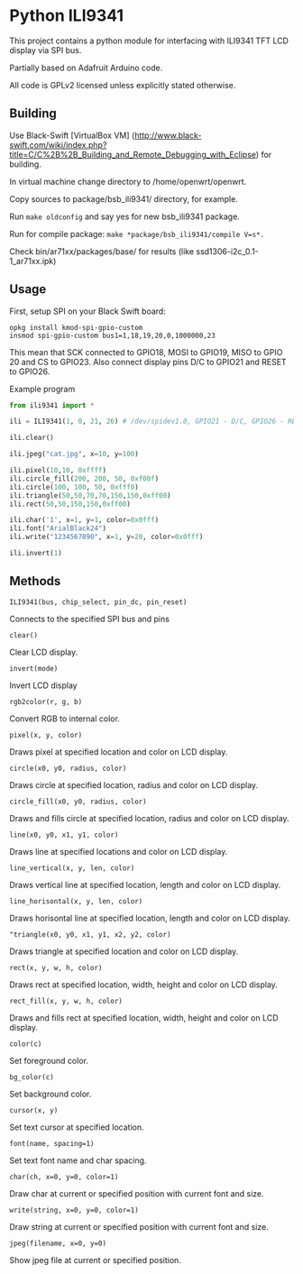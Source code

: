 Python ILI9341
==============

This project contains a python module for interfacing with ILI9341 TFT LCD display via SPI bus.

Partially based on Adafruit Arduino code.

All code is GPLv2 licensed unless explicitly stated otherwise.

Building
--------

Use Black-Swift [VirtualBox VM] (http://www.black-swift.com/wiki/index.php?title=C/C%2B%2B_Building_and_Remote_Debugging_with_Eclipse) for building.

In virtual machine change directory to /home/openwrt/openwrt.

Copy sources to package/bsb_ili9341/ directory, for example.

Run ```make oldconfig``` and say yes for new bsb_ili9341 package.

Run for compile package:
```make *package/bsb_ili9341/compile V=s*.```

Check bin/ar71xx/packages/base/ for results (like ssd1306-i2c_0.1-1_ar71xx.ipk)

Usage
-----

First, setup SPI on your Black Swift board:

```
opkg install kmod-spi-gpio-custom
insmod spi-gpio-custom bus1=1,18,19,20,0,1000000,23
```

This mean that SCK connected to GPIO18, MOSI to GPIO19, MISO to GPIO 20 and CS to GPIO23. Also connect display pins D/C to GPIO21 and RESET to GPIO26.



Example program

```python
from ili9341 import *

ili = ILI9341(1, 0, 21, 26) # /dev/spidev1.0, GPIO21 - D/C, GPIO26 - RESET

ili.clear()

ili.jpeg("cat.jpg", x=10, y=100)

ili.pixel(10,10, 0xffff)
ili.circle_fill(200, 200, 50, 0xf00f)
ili.circle(100, 100, 50, 0xfff0)
ili.triangle(50,50,70,70,150,150,0xff00)
ili.rect(50,50,150,150,0xff00)

ili.char('1', x=1, y=1, color=0x0fff)
ili.font("ArialBlack24")
ili.write("1234567890", x=1, y=20, color=0x0fff)

ili.invert(1)
```

Methods
-------

    ILI9341(bus, chip_select, pin_dc, pin_reset)

Connects to the specified SPI bus and pins

    clear()

Clear LCD display.

	invert(mode)

Invert LCD display

	rgb2color(r, g, b)

Convert RGB to internal color.

    pixel(x, y, color)

Draws pixel at specified location and color on LCD display.

    circle(x0, y0, radius, color)

Draws circle at specified location, radius and color on LCD display.

    circle_fill(x0, y0, radius, color)

Draws and fills circle at specified location, radius and color on LCD display.

    line(x0, y0, x1, y1, color)

Draws line at specified locations and color on LCD display.

    line_vertical(x, y, len, color)

Draws vertical line at specified location, length and color on LCD display.

    line_horisontal(x, y, len, color)

Draws horisontal line at specified location, length and color on LCD display.

    "triangle(x0, y0, x1, y1, x2, y2, color)

Draws triangle at specified location and color on LCD display.

    rect(x, y, w, h, color)

Draws rect at specified location, width, height and color on LCD display.

    rect_fill(x, y, w, h, color)

Draws and fills rect at specified location, width, height and color on LCD display.

    color(c)

Set foreground color.

    bg_color(c)

Set background color.

    cursor(x, y)

Set text cursor at specified location.

    font(name, spacing=1)

Set text font name and char spacing.

    char(ch, x=0, y=0, color=1)

Draw char at current or specified position with current font and size.

    write(string, x=0, y=0, color=1)

Draw string at current or specified position with current font and size.

	jpeg(filename, x=0, y=0)
	
Show jpeg file at current or specified position.

